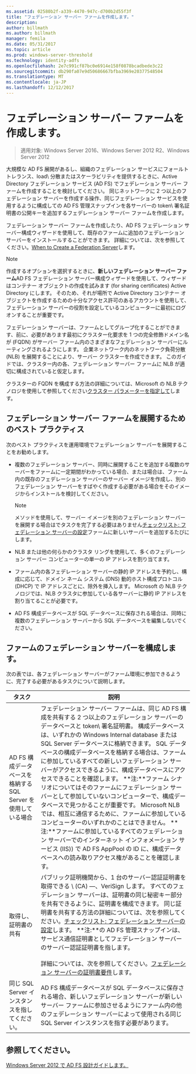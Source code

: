 ```yaml
---
ms.assetid: 02580b2f-a339-4470-947c-d700b2d55f3f
title: "フェデレーション サーバー ファームを作成します。"
description: 
author: billmath
ms.author: billmath
manager: femila
ms.date: 05/31/2017
ms.topic: article
ms.prod: windows-server-threshold
ms.technology: identity-adfs
ms.openlocfilehash: 2e7c991cf87bc0e6914e158f0878bcadbede3c22
ms.sourcegitcommit: db290fa07e9d50686667bfba3969e20377548504
ms.translationtype: MT
ms.contentlocale: ja-JP
ms.lasthandoff: 12/12/2017
---
```

# <a name="when-to-create-a-federation-server-farm"></a>フェデレーション サーバー ファームを作成します。

>適用対象: Windows Server 2016、Windows Server 2012 R2、Windows Server 2012

大規模な AD FS 展開があるし、組織のフェデレーション サービスにフォールト トレランス、load\ 分散またはスケーラビリティを提供するときに、Active Directory フェデレーション サービス \(AD FS\) でフェデレーション サーバー ファームを作成することを検討してください。 同じネットワークに 2 つ以上のフェデレーション サーバーを作成する操作、同じフェデレーション サービスを使用するように構成しての AD FS 管理スナップインを各サーバーの token\ 署名証明書の公開キーを追加するフェデレーション サーバー ファームを作成します。  
  
フェデレーション サーバー ファームを作成したり、AD FS フェデレーション サーバー構成ウィザードを使用して、既存のファームに追加のフェデレーション サーバーをインストールすることができます。 詳細については、次を参照してください。[When to Create a Federation Server](When-to-Create-a-Federation-Server.md)します。  
  
> [!NOTE]  
> 作成するオプションを選択するときに、**新しいフェデレーション サーバー ファーム**AD FS フェデレーション サーバー構成ウィザードを使用して、ウィザードはコンテナー オブジェクトの作成を試みます \(for sharing certificates\) Active Directory にします。 そのため、それが場所で Active Directory コンテナー オブジェクトを作成するための十分なアクセス許可のあるアカウントを使用して、フェデレーション サーバーの役割を設定しているコンピューターに最初にログオンすることが重要です。  
  
フェデレーション サーバーは、ファームとしてグループ化することができます、前に、必要があります最初にクラスター化要求を 1 つの完全修飾ドメイン名が \(FQDN\) がサーバー ファーム内のさまざまなフェデレーション サーバーにルーティングされるようにします。 企業ネットワーク内のネットワーク負荷分散 \(NLB\) を展開することにより、サーバー クラスターを作成できます。 このガイドでは、クラスター内の各、フェデレーション サーバー ファームに NLB が適切に構成されていると仮定します。  
  
クラスターの FQDN を構成する方法の詳細については、Microsoft の NLB テクノロジを使用して参照してください[クラスター パラメーターを指定して](https://go.microsoft.com/fwlink/?LinkID=74651)します。  
  
## <a name="best-practices-for-deploying-a-federation-server-farm"></a>フェデレーション サーバー ファームを展開するためのベスト プラクティス  
次のベスト プラクティスを運用環境でフェデレーション サーバーを展開することをお勧めします。  
  
-   複数のフェデレーション サーバー、同時に展開することを追加する複数のサーバーをファームに一定期間がわかっている場合、または場合は、ファーム内の既存のフェデレーション サーバーのサーバー イメージを作成し、別のフェデレーション サーバーをすばやく作成する必要がある場合をそのイメージからインストールを検討してください。  
  
    > [!NOTE]  
    > メソッドを使用して、サーバー イメージを別のフェデレーション サーバーを展開する場合はでタスクを完了する必要はありません[チェックリスト: フェデレーション サーバーの設定](../../ad-fs/deployment/Checklist--Setting-Up-a-Federation-Server.md)ファームに新しいサーバーを追加するたびにします。  
  
-   NLB または他の何らかのクラスタ リングを使用して、多くのフェデレーション サーバー コンピューターの単一の IP アドレスを割り当てます。  
  
-   ファーム内の各フェデレーション サーバーの静的 IP アドレスを予約し、構成に応じて、ドメイン ネーム システム \(DNS\) 動的ホスト構成プロトコル \(DHCP\) で IP アドレスごとに、除外を挿入します。 Microsoft の NLB テクノロジでは、NLB クラスタに参加している各サーバーに静的 IP アドレスを割り当てることが必要です。  
  
-   AD FS 構成データベースが SQL データベースに保存される場合は、同時に複数のフェデレーション サーバーから SQL データベースを編集しないでください。  
  
## <a name="configuring-federation-servers-for-a-farm"></a>ファームのフェデレーション サーバーを構成します。  
次の表では、各フェデレーション サーバーがファーム環境に参加できるように、完了する必要があるタスクについて説明します。  
  
|タスク|説明|  
|--------|---------------|  
|AD FS 構成データベースを格納する SQL Server を使用している場合|フェデレーション サーバー ファームは、同じ AD FS 構成を共有する 2 つ以上のフェデレーション サーバーのデータベースと token\ 署名証明書。 構成データベースは、いずれかの Windows Internal database または SQL Server データベースに格納できます。 SQL データベースの構成データベースを格納する場合は、ファームに参加しているすべての新しいフェデレーション サーバーがアクセスできるように、構成データベースにアクセスできることを確認します。 **注:**ファーム シナリオについてはそのファームにフェデレーション サーバーとして参加していないコンピューターで、構成データベースで見つかることが重要です。 Microsoft NLB では、相互に通信するために、ファームに参加しているコンピューターのいずれかのことはできません。 **注:**ファームに参加しているすべてのフェデレーション サーバーでのインターネット インフォメーション サービス \(IIS\)\) で AD FS AppPool の ID に、構成データベースへの読み取りアクセス権があることを確認します。|  
|取得し、証明書の共有|パブリック証明機関から、1 台のサーバー認証証明書を取得できる \ (CA\) —、VeriSign します。 すべてのフェデレーション サーバーは、証明書の同じ秘密キー部分を共有できるように、証明書を構成できます。 同じ証明書を共有する方法の詳細については、次を参照してください。[チェックリスト: フェデレーション サーバーの設定](../../ad-fs/deployment/Checklist--Setting-Up-a-Federation-Server.md)します。 **注:**の AD FS 管理スナップインは、サービス通信証明書としてフェデレーション サーバーのサーバー認証証明書を指します。<br /><br />詳細については、次を参照してください。[フェデレーション サーバーの証明書要件](Certificate-Requirements-for-Federation-Servers.md)します。|  
|同じ SQL Server インスタンスを指してください。|AD FS 構成データベースが SQL データベースに保存される場合、新しいフェデレーション サーバーが新しいサーバー ファームに参加させるようにファーム内の他のフェデレーション サーバーによって使用される同じ SQL Server インスタンスを指す必要があります。|  
  
## <a name="see-also"></a>参照してください。
[Windows Server 2012 で AD FS 設計ガイドします。](AD-FS-Design-Guide-in-Windows-Server-2012.md)
